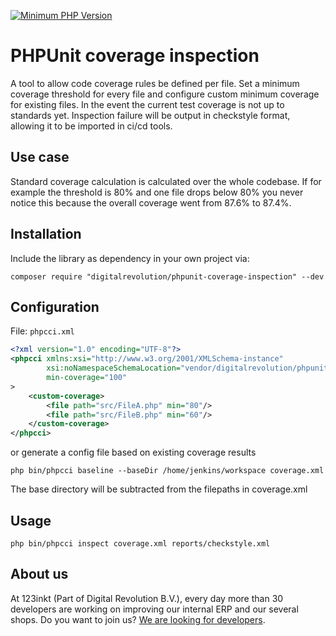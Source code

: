 [![Minimum PHP Version](https://img.shields.io/badge/php-%3E%3D%207.2-8892BF)](https://php.net/)

# PHPUnit coverage inspection
A tool to allow code coverage rules be defined per file. Set a minimum coverage threshold for every file and configure
custom minimum coverage for existing files. In the event the current test coverage is not up to standards yet.
Inspection failure will be output in checkstyle format, allowing it to be imported in ci/cd tools.

## Use case
Standard coverage calculation is calculated over the whole codebase. If for example the threshold is 80% and one file drops
below 80% you never notice this because the overall coverage went from 87.6% to 87.4%. 

## Installation
Include the library as dependency in your own project via: 
```
composer require "digitalrevolution/phpunit-coverage-inspection" --dev
```

## Configuration

File: `phpcci.xml`

```xml
<?xml version="1.0" encoding="UTF-8"?>
<phpcci xmlns:xsi="http://www.w3.org/2001/XMLSchema-instance"
        xsi:noNamespaceSchemaLocation="vendor/digitalrevolution/phpunit-coverage-inspection/resources/phpcci.xsd"
        min-coverage="100"
>
    <custom-coverage>
        <file path="src/FileA.php" min="80"/>
        <file path="src/FileB.php" min="60"/>
    </custom-coverage>
</phpcci>
```

or generate a config file based on existing coverage results

```shell script
php bin/phpcci baseline --baseDir /home/jenkins/workspace coverage.xml 
```

The base directory will be subtracted from the filepaths in coverage.xml

## Usage

```shell script
php bin/phpcci inspect coverage.xml reports/checkstyle.xml
```
 

## About us

At 123inkt (Part of Digital Revolution B.V.), every day more than 30 developers are working on improving our internal ERP and our several shops. Do you want to join us? [We are looking for developers](https://www.123inkt.nl/page/werken_ict.html).
